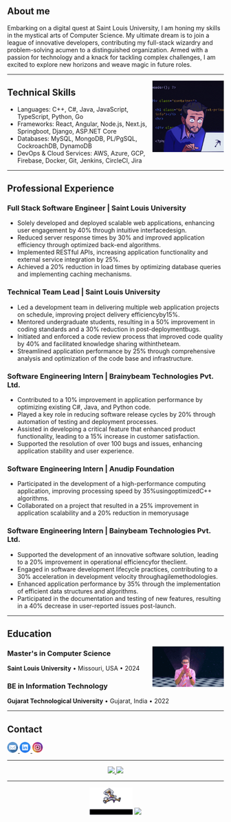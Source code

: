 ## About me
Embarking on a digital quest at Saint Louis University, I am honing my skills in the mystical arts of Computer Science. My ultimate dream is to join a league of innovative developers, contributing my full-stack wizardry and problem-solving acumen to a distinguished organization. Armed with a passion for technology and a knack for tackling complex challenges, I am excited to explore new horizons and weave magic in future roles.

---
<img src="./assets/coding.gif" align="right" alt="coding image" height="30%" width="33%">

## Technical Skills

* Languages: C++, C#, Java, JavaScript, TypeScript, Python, Go
* Frameworks: React, Angular, Node.js, Next.js, Springboot, Django, ASP.NET Core
* Databases: MySQL, MongoDB, PL/PgSQL, CockroachDB, DynamoDB
* DevOps & Cloud Services: AWS, Azure, GCP, Firebase, Docker, Git, Jenkins, CircleCI, Jira

---

## Professional Experience
### Full Stack Software Engineer | Saint Louis University
* Solely developed and deployed scalable web applications, enhancing user engagement by 40% through intuitive interfacedesign.
* Reduced server response times by 30% and improved application efficiency through optimized back-end algorithms.
* Implemented RESTful APIs, increasing application functionality and external service integration by 25%.
* Achieved a 20% reduction in load times by optimizing database queries and implementing caching mechanisms.

### Technical Team Lead | Saint Louis University
* Led a development team in delivering multiple web application projects on schedule, improving project delivery efficiencyby15%.
* Mentored undergraduate students, resulting in a 50% improvement in coding standards and a 30% reduction in post-deploymentbugs.
* Initiated and enforced a code review process that improved code quality by 40% and facilitated knowledge sharing withintheteam.
* Streamlined application performance by 25% through comprehensive analysis and optimization of the code base and infrastructure.

### Software Engineering Intern | Brainybeam Technologies Pvt. Ltd.
* Contributed to a 10% improvement in application performance by optimizing existing C#, Java, and Python code.
* Played a key role in reducing software release cycles by 20% through automation of testing and deployment processes.
* Assisted in developing a critical feature that enhanced product functionality, leading to a 15% increase in customer satisfaction.
* Supported the resolution of over 100 bugs and issues, enhancing application stability and user experience.

### Software Engineering Intern | Anudip Foundation
* Participated in the development of a high-performance computing application, improving processing speed by 35%usingoptimizedC++ algorithms.
* Collaborated on a project that resulted in a 25% improvement in application scalability and a 20% reduction in memoryusage

### Software Engineering Intern | Bainybeam Technologies Pvt. Ltd.
* Supported the development of an innovative software solution, leading to a 20% improvement in operational efficiencyfor theclient.
* Engaged in software development lifecycle practices, contributing to a 30% acceleration in development velocity throughagilemethodologies.
* Enhanced application performance by 35% through the implementation of efficient data structures and algorithms.
* Participated in the documentation and testing of new features, resulting in a 40% decrease in user-reported issues post-launch.
---

## Education
<img src="./assets/education.gif" align="right" alt="coding image" height="30%" width="33%">

### Master's in Computer Science
**Saint Louis University** • Missouri, USA • 2024

### BE in Information Technology
**Gujarat Technological University** • Gujarat, India • 2022

---

## Contact
<div id="contacts">
 <a href="mailto:chintakjoshi17@gmail.com" target="_blank" alt="whatsapp to contact">
  <img  src="./assets/email.png" alt="email to contact" width="5%">
 </a>
  <a href="https://www.linkedin.com/in/chintakjoshi/" target="_blank" alt="LinkedIn to contact">
  <img  src="./assets/linkedin.png"  width="5%">
 </a>
 <a href="https://www.instagram.com/chintak_joshi" target="_blank" alt="instagram to contact">
  <img  src="./assets/instagram.png"  width="5%">
 </a>
</div>

---

<div align="center">
 <!-- contribuições/commits/etc  --> 
 <a href="https://github.com/chintakjoshi" >
      <img height="200em" src="https://github-readme-stats.vercel.app/api?username=chintakjoshi&show_icons=true&theme=transparent&text_color=ffffff&title_color=1E90FF&icon_color=708090&card_width=400&bg_color=000000&border_color=1E90FF"/>
 </a>
 
  <!-- contador de linguagem  --> 
<a href="https://github.com/chintakjoshi">
    <img height="200em" src="https://github-readme-stats.vercel.app/api/top-langs/?username=chintakjoshi&langs_count=10&theme=transparent&text_color=ffffff&card_width=400&layout=compact&title_color=1E90FF&bg_color=000000&border_color=1E90FF"/>
</a> 
<!--&border_color=1E90FF-->
</div>

 ---

<div align="center">
 <img src="./assets/luffy.gif" width="20%" loop autoplay>
 
<img src="https://komarev.com/ghpvc/?username=chintakjoshi&&style=flat-square" />
</div>